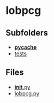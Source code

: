 # lobpcg

## Subfolders

- [__pycache__](__pycache__)
- [tests](tests)

## Files

- [__init__.py](__init__.py)
- [lobpcg.py](lobpcg.py)
